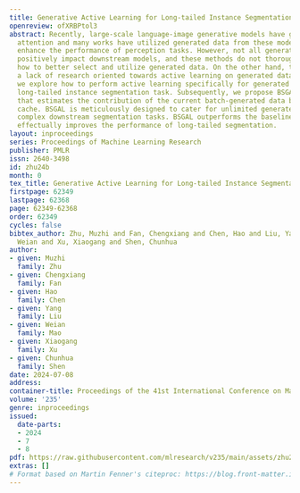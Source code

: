 ```yaml
---
title: Generative Active Learning for Long-tailed Instance Segmentation
openreview: ofXRBPtol3
abstract: Recently, large-scale language-image generative models have gained widespread
  attention and many works have utilized generated data from these models to further
  enhance the performance of perception tasks. However, not all generated data can
  positively impact downstream models, and these methods do not thoroughly explore
  how to better select and utilize generated data. On the other hand, there is still
  a lack of research oriented towards active learning on generated data. In this paper,
  we explore how to perform active learning specifically for generated data in the
  long-tailed instance segmentation task. Subsequently, we propose BSGAL, a new algorithm
  that estimates the contribution of the current batch-generated data based on gradient
  cache. BSGAL is meticulously designed to cater for unlimited generated data and
  complex downstream segmentation tasks. BSGAL outperforms the baseline approach and
  effectually improves the performance of long-tailed segmentation.
layout: inproceedings
series: Proceedings of Machine Learning Research
publisher: PMLR
issn: 2640-3498
id: zhu24b
month: 0
tex_title: Generative Active Learning for Long-tailed Instance Segmentation
firstpage: 62349
lastpage: 62368
page: 62349-62368
order: 62349
cycles: false
bibtex_author: Zhu, Muzhi and Fan, Chengxiang and Chen, Hao and Liu, Yang and Mao,
  Weian and Xu, Xiaogang and Shen, Chunhua
author:
- given: Muzhi
  family: Zhu
- given: Chengxiang
  family: Fan
- given: Hao
  family: Chen
- given: Yang
  family: Liu
- given: Weian
  family: Mao
- given: Xiaogang
  family: Xu
- given: Chunhua
  family: Shen
date: 2024-07-08
address:
container-title: Proceedings of the 41st International Conference on Machine Learning
volume: '235'
genre: inproceedings
issued:
  date-parts:
  - 2024
  - 7
  - 8
pdf: https://raw.githubusercontent.com/mlresearch/v235/main/assets/zhu24b/zhu24b.pdf
extras: []
# Format based on Martin Fenner's citeproc: https://blog.front-matter.io/posts/citeproc-yaml-for-bibliographies/
---
```


